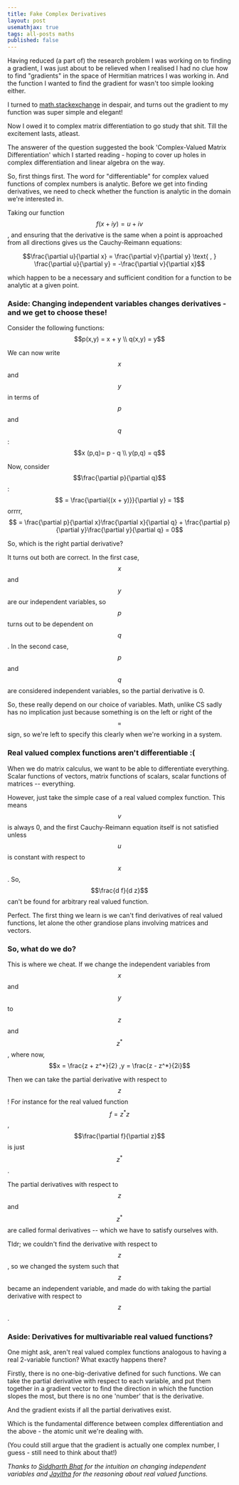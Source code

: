 ```yaml
---
title: Fake Complex Derivatives
layout: post
usemathjax: true
tags: all-posts maths
published: false
---
```


Having reduced (a part of) the research problem I was working on to finding a gradient, I was just about to be relieved when I realised I had no clue how to find "gradients" in the space of Hermitian matrices I was working in. And the function I wanted to find the gradient for wasn't too simple looking either.

I turned to [math.stackexchange](https://math.stackexchange.com/a/3321634/287775) in despair, and turns out the gradient to my function was super simple and elegant! 

Now I owed it to complex matrix differentiation to go study that shit. Till the excitement lasts, atleast.

The answerer of the question suggested the book 'Complex-Valued Matrix Differentiation' which I started reading - hoping to cover up holes in complex differentiation and linear algebra on the way. 

So, first things first. The word for "differentiable" for complex valued functions of complex numbers is analytic. Before we get into finding derivatives, we need to check whether the function is analytic in the domain we're interested in. 

Taking our function $$f(x + iy) = u + iv$$, and ensuring that the derivative is the same when a point is approached from all directions gives us the Cauchy-Reimann equations:

$$\frac{\partial u}{\partial x} = \frac{\partial v}{\partial y} \text{ , } \frac{\partial u}{\partial y} = -\frac{\partial v}{\partial x}$$

which happen to be a necessary and sufficient condition for a function to be analytic at a given point. 

### Aside: Changing independent variables changes derivatives - and we get to choose these!

Consider the following functions:
$$p(x,y) = x + y \\
q(x,y) = y$$

We can now write $$x$$ and $$y$$ in terms of $$p$$ and $$q$$:
$$x (p,q)= p - q \\
y(p,q) = q$$

Now, consider $$\frac{\partial p}{\partial q}$$:
$$ = \frac{\partial{(x + y)}}{\partial y} = 1$$
orrrr,
$$ = \frac{\partial p}{\partial x}\frac{\partial x}{\partial q} + \frac{\partial p}{\partial y}\frac{\partial y}{\partial q} = 0$$

So, which is the right partial derivative?

It turns out both are correct. In the first case, $$x$$ and $$y$$ are our independent variables, so $$p$$ turns out to be dependent on $$q$$. In the second case, $$p$$ and $$q$$ are considered independent variables, so the partial derivative is 0. 

So, these really depend on our choice of variables. Math, unlike CS sadly has no implication just because something is on the left or right of the $$=$$ sign, so we're left to specify this clearly when we're working in a system. 

### Real valued complex functions aren't differentiable :(

When we do matrix calculus, we want to be able to differentiate everything. Scalar functions of vectors, matrix functions of scalars, scalar functions of matrices -- everything.

However,  just take the simple case of a real valued complex function. This means $$v$$ is always 0, and the first Cauchy-Reimann equation itself is not satisfied unless $$u$$ is constant with respect to $$x$$. So, $$\frac{d f}{d z}$$ can't be found for arbitrary real valued function.

Perfect. The first thing we learn is we can't find derivatives of real valued functions, let alone the other grandiose plans involving matrices and vectors. 

### So, what do we do?

This is where we cheat. If we change the independent variables from $$x$$ and $$y$$ to $$z$$ and $$z^*$$, where now, 
$$x = \frac{z + z^*}{2} ,y = \frac{z - z^*}{2i}$$

Then we can take the partial derivative with respect to $$z$$ !
For instance for the real valued function $$f = z^*z$$, $$\frac{\partial f}{\partial z}$$ is just $$z^*$$.

The partial derivatives with respect to $$z$$ and $$z^*$$ are called formal derivatives -- which we have to satisfy ourselves with.

Tldr; we couldn't find the derivative with respect to $$z$$, so we changed the system such that $$z$$ became an independent variable, and made do with taking the partial derivative with respect to $$z$$.

### Aside: Derivatives for multivariable real valued functions?
One might ask, aren't real valued complex functions analogous to having a real 2-variable function? What exactly happens there?

Firstly, there is no one-big-derivative defined for such functions. We can take the partial derivative with respect to each variable, and put them together in a gradient vector to find the direction in which the function slopes the most, but there is no one 'number' that is the derivative.

And the gradient exists if all the partial derivatives exist.

Which is the fundamental difference between complex differentiation and the above - the atomic unit we're dealing with.

(You could still argue that the gradient is actually one complex number, I guess - still need to think about that!)

_Thanks to [Siddharth Bhat](https://bollu.github.io/) for the intuition on changing independent variables and [Jayitha](https://jayitha.github.io/) for the reasoning about real valued functions._

